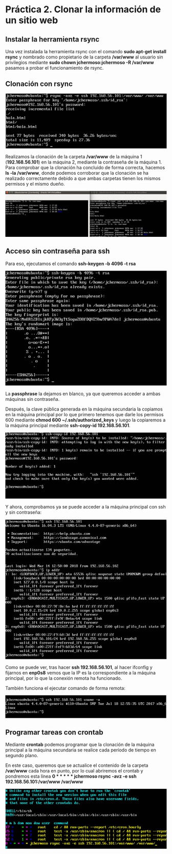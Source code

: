 # Práctica 2. Clonar la información de un sitio web

## Instalar la herramienta rsync

Una vez instalada la herramienta rsync con el comando **sudo apt-get install rsync** y nombrado como propietario de la carpeta **/var/www** al usuario sin privilegios mediante **sudo chown jchermoso:jchermoso -R /var/www** pasamos a probar el funcionamiento de rsync.

## Clonación con rsync

![imagen](https://github.com/jchermoso/swap_jchermoso/blob/master/practica2/Captura%20de%20pantalla%20de%202018-03-14%2012-33-07.png)

Realizamos la clonación de la carpeta **/var/www** de la máquina 1 (**192.168.56.101**) en la máquina 2, mediante la contraseña de la máquina 1. Para comprobar que la clonación ha concluido de forma correcta, hacemos **ls -la /var/www**, donde podemos corroborar que la clonación se ha realizado correctamente debido a que ambas carpetas tienen los mismos permisos y el mismo dueño.

![imagen](https://github.com/jchermoso/swap_jchermoso/blob/master/practica2/Captura%20de%20pantalla%20de%202018-03-14%2012-48-36.png)

## Acceso sin contraseña para ssh
Para eso, ejecutamos el comando **ssh-keygen -b 4096 -t rsa**

![imagen](https://github.com/jchermoso/swap_jchermoso/blob/master/practica2/Captura%20de%20pantalla%20de%202018-03-14%2012-54-43.png)

La **passphrase** la dejamos en blanco, ya que queremos acceder a ambas máquinas sin contraseña.

Después, la clave pública generada en la máquina secundaria la copiamos en la máquina principal por lo que primero tenemos que darle los permisos 600 mediante **chmod 600 ~/.ssh/authorized_keys** y luego la copiaremos a la máquina principal mediante **ssh-copy-id 192.168.56.101**.

![imagen](https://github.com/jchermoso/swap_jchermoso/blob/master/practica2/Captura%20de%20pantalla%20de%202018-03-14%2012-58-36.png)

Y ahora, comprobamos ya se puede acceder a la máquina principal con ssh y sin contraseña:

![imagen](https://github.com/jchermoso/swap_jchermoso/blob/master/practica2/Captura%20de%20pantalla%20de%202018-03-14%2013-00-52.png)

Como se puede ver, tras hacer **ssh 192.168.56.101**, al hacer ifconfig y fijarnos en **enp0s8** vemos que la IP es la correspondiente a la máquina principal, por lo que la conexión remota ha funcionado.

También funciona el ejecutar comando de forma remota:

![imagen](https://github.com/jchermoso/swap_jchermoso/blob/master/practica2/Captura%20de%20pantalla%20de%202018-03-14%2012-59-12.png)

## Programar tareas con crontab

Mediante **crontab** podemos programar que la clonación de la máquina principal a la máquina secundaria se realice cada período de tiempo en segundo plano.

En este caso, queremos que se actualice el contenido de la carpeta **/var/www** cada hora en punto, por lo cual abriremos el crontab y pondremos esta línea **0 \* * * * * jchermoso rsync -avz -e ssh 192.168.56.101:/var/www /var/www**

![imagen](https://github.com/jchermoso/swap_jchermoso/blob/master/practica2/Captura%20de%20pantalla%20de%202018-03-14%2013-12-05.png)



